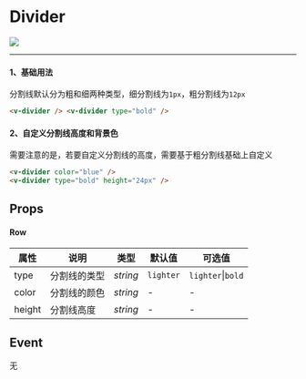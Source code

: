 # Divider

![](https://img.shields.io/badge/coverage-100%25-green)

---

#### 1、基础用法

分割线默认分为粗和细两种类型，细分割线为`1px`，粗分割线为`12px`

```html
<v-divider /> <v-divider type="bold" />
```

#### 2、自定义分割线高度和背景色

需要注意的是，若要自定义分割线的高度，需要基于粗分割线基础上自定义

```html
<v-divider color="blue" />
<v-divider type="bold" height="24px" />
```

## Props

#### Row

| 属性   | 说明         | 类型     | 默认值    | 可选值                |
| ------ | ------------ | -------- | --------- | --------------------- |
| type   | 分割线的类型 | _string_ | `lighter` | `lighter`&#124;`bold` |
| color  | 分割线的颜色 | _string_ | -         | -                     |
| height | 分割线高度   | _string_ | -         | -                     |

## Event

无
